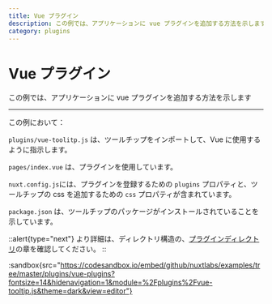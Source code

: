 ```yaml
---
title: Vue プラグイン
description: この例では、アプリケーションに vue プラグインを追加する方法を示します
category: plugins
---
```


# Vue プラグイン

この例では、アプリケーションに vue プラグインを追加する方法を示します

---

この例において：

`plugins/vue-toolitp.js` は、ツールチップをインポートして、Vue に使用するように指示します。

`pages/index.vue` は、プラグインを使用しています。

`nuxt.config.js`には、プラグインを登録するための `plugins` プロパティと、ツールチップの css を追加するための `css` プロパティが含まれています。

`package.json` は、ツールチップのパッケージがインストールされていることを示しています。

::alert{type="next"}
より詳細は、ディレクトリ構造の、[プラグインディレクトリ](/docs/directory-structure/plugins#vue-プラグイン)の章を確認してください。
::

:sandbox{src="https://codesandbox.io/embed/github/nuxtlabs/examples/tree/master/plugins/vue-plugins?fontsize=14&hidenavigation=1&module=%2Fplugins%2Fvue-tooltip.js&theme=dark&view=editor"}
